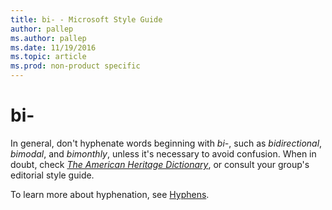 ```yaml
---
title: bi- - Microsoft Style Guide
author: pallep
ms.author: pallep
ms.date: 11/19/2016
ms.topic: article
ms.prod: non-product specific
---
```


# bi-

In general, don't hyphenate words beginning with *bi-*, such as *bidirectional*, *bimodal*, and *bimonthly*, unless it's necessary to avoid confusion. When in doubt, check [*The American Heritage Dictionary*](https://ahdictionary.com/), or consult your group's editorial style guide.

To learn more about hyphenation, see [Hyphens](/style-guide/punctuation/dashes-hyphens/hyphens).
